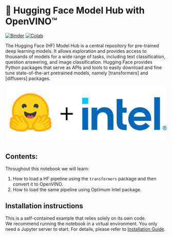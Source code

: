 # 🤗 Hugging Face Model Hub with OpenVINO™
[![Binder](https://mybinder.org/badge_logo.svg)](https://mybinder.org/v2/gh/eaidova/openvino_notebooks_binder.git/main?urlpath=git-pull%3Frepo%3Dhttps%253A%252F%252Fgithub.com%252Fopenvinotoolkit%252Fopenvino_notebooks%26urlpath%3Dtree%252Fopenvino_notebooks%252Fnotebooks%2Fhugging-face-hub%2Fhugging-face-hub.ipynb)
[![Colab](https://colab.research.google.com/assets/colab-badge.svg)](https://colab.research.google.com/github/openvinotoolkit/openvino_notebooks/blob/master/notebooks/hugging-face-hub/hugging-face-hub.ipynb)

The Hugging Face (HF) Model Hub is a central repository for pre-trained deep learning models. It allows exploration and provides access to thousands of models for a wide range of tasks, including text classification, question answering, and image classification.
Hugging Face provides Python packages that serve as APIs and tools to easily download and fine tune state-of-the-art pretrained models, namely [transformers] and [diffusers] packages.

![](https://github.com/huggingface/optimum-intel/raw/main/readme_logo.png)

## Contents: 
Throughout this notebook we will learn:
1. How to load a HF pipeline using the `transformers` package and then convert it to OpenVINO.
2. How to load the same pipeline using Optimum Intel package.

## Installation instructions
This is a self-contained example that relies solely on its own code.</br>
We recommend running the notebook in a virtual environment. You only need a Jupyter server to start.
For details, please refer to [Installation Guide](../../README.md).
